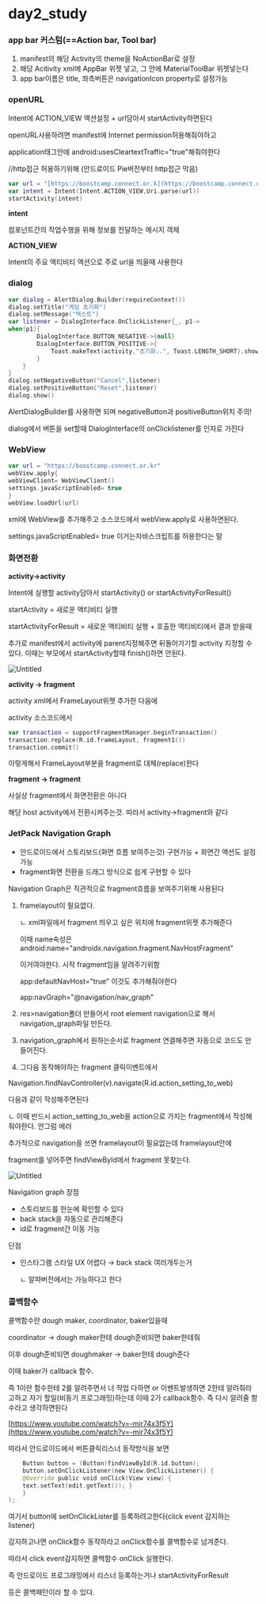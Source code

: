 # day2_study

### **app bar 커스텀(==Action bar, Tool bar)**

1. manifest의 해당 Activity의 theme을 NoActionBar로 설정
2. 해당 Acitivity xml에 AppBar 위젯 넣고, 그 안에 MaterialToolBar 위젯넣는다
3. app bar이름은 title, 좌측버튼은 navigationIcon property로 설정가능

### **openURL**

Intent에 ACTION_VIEW 액션설정 + url담아서 startActivity하면된다

openURL사용하려면 manifest에 Internet permission허용해줘야하고

application태그안에  android:usesCleartextTraffic="true"해줘야한다

//http접근 허용하기위해 (안드로이드 Pie버전부터 http접근 막음)

```kotlin
var url = "[https://boostcamp.connect.or.k](https://boostcamp.connect.or.k/)r"
var intent = Intent(Intent.ACTION_VIEW,Uri.parse(url))
startActivity(intent)
```

**intent**

컴포넌트간의 작업수행을 위해 정보를 전달하는 메시지 객체

**ACTION_VIEW**

Intent의 주요 액티비티 액션으로 주로 url을 띄울때 사용한다

### **dialog**

```kotlin
var dialog = AlertDialog.Builder(requireContext())
dialog.setTitle("게임 초기화")
dialog.setMessage("텍스트")
var listener = DialogInterface.OnClickListener{_, p1->
when(p1){
        DialogInterface.BUTTON_NEGATIVE->{null}
        DialogInterface.BUTTON_POSITIVE->{
            Toast.makeText(activity,"초기화..", Toast.LENGTH_SHORT).show()
        }
    }
}
dialog.setNegativeButton("Cancel",listener)
dialog.setPositiveButton("Reset",listener)
dialog.show()
```

AlertDialogBuilder를 사용하면 되며 negativeButton과 positiveButton위치 주의!

dialog에서 버튼을 set할때 DialogInterface의 onClicklistener를 인자로 가진다

### **WebView**

```kotlin
var url = "https://boostcamp.connect.or.kr"
webView.apply{
webViewClient= WebViewClient()
settings.javaScriptEnabled= true
}
webView.loadUrl(url)
```

xml에 WebView를 추가해주고 소스코드에서 webView.apply로 사용하면된다.

settings.javaScriptEnabled= true 이거는자바스크립트를 허용한다는 말

### **화면전환**

**activity→activity**

Intent에 실행할 activity담아서 startActivity() or startActivityForResult()

startActivity = 새로운 액티비티 실행

startActivityForResult = 새로운 액티비티 실행 + 호출한 액티비티에서 결과 받을때

추가로 manifest에서 activity에 parent지정해주면 뒤돌어가기할 activity 지정할 수 있다. 이때는 부모에서 startActivity할때 finish()하면 안된다.

![Untitled](day2_study%2008e66193349341138132ac4537879c6a/Untitled.png)

**activity → fragment** 

activity xml에서 FrameLayout위젯 추가한 다음에

activity 소스코드에서 

```kotlin
var transaction = supportFragmentManager.beginTransaction()
transaction.replace(R.id.frameLayout, fragment1())
transaction.commit()
```

이렇게해서 FrameLayout부분을 fragment로 대체(replace)한다

**fragment → fragment**

사실상 fragment에서 화면전환은 아니다

해당 host activity에서 전환시켜주는것. 따라서 activity→fragment와 같다

### **JetPack Navigation Graph**

- 안드로이드에서 스토리보드(화면 흐름 보여주는것) 구현가능 + 화면간 액션도 설정 가능
- fragment화면 전환을 드래그 방식으로 쉽게 구현할 수 있다

Navigation Graph은 직관적으로 fragment흐름을 보여주기위해 사용된다

1. framelayout이 필요없다. 

    ㄴ xml파일에서 fragment 띄우고 싶은 위치에 fragment위젯 추가해준다

    이때 name속성은 android:name="androidx.navigation.fragment.NavHostFragment"

    이거여야한다. 시작 fragment임을 알려주기위함

    app:defaultNavHost="true" 이것도 추가해줘야한다

    app:navGraph="@navigation/nav_graph"

2. res>navigation폴더 만들어서 root element navigation으로 해서 navigation_graph파일 만든다.
3. navigation_graph에서 원하는순서로 fragment 연결해주면 자동으로 코드도 만들어진다.
4. 그다음 동작해야하는 fragment 클릭이벤트에서

Navigation.findNavController(v).navigate(R.id.action_setting_to_web)

다음과 같이 작성해주면된다

ㄴ 이때 반드시 action_setting_to_web을 action으로 가지는 fragment에서 작성해줘야한다. 안그럼 에러

추가적으로 navigation을 쓰면 framelayout이 필요없는데 framelayout안에

fragment를 넣어주면 findViewById에서 fragment 못찾는다.

![Untitled](day2_study%2008e66193349341138132ac4537879c6a/Untitled%201.png)

Navigation graph 장점

- 스토리보드를 한눈에 확인할 수 있다
- back stack을 자동으로 관리해준다
- id로 fragment간 이동 가능

단점

- 인스타그램 스타일 UX 어렵다 → back stack 여러개두는거

    ㄴ 알파버전에서는 가능하다고 한다

### **콜백함수**

콜백함수란 dough maker, coordinator, baker있을때 

coordinator → dough maker한테 dough준비되면 baker한테줘

이후 dough준비되면 doughmaker → baker한테 dough준다

이때 baker가 callback 함수.

즉 1이란 함수한테 2를 알려주면서 너 작업 다하면 or 이벤트발생하면 2한테 알려줘라고하고 자기 할일(비동기 프로그래밍)하는데 이때 2가 callback함수. 즉 다시 알려줄 함수라고 생각하면된다

[https://www.youtube.com/watch?v=-mir74x3f5Y](https://www.youtube.com/watch?v=-mir74x3f5Y)

따라서 안드로이드에서 버튼클릭리스너 동작방식을 보면

```kotlin
	Button button = (Button)findViewById(R.id.button);
	button.setOnClickListener(new View.OnClickListener() { 
	@Override public void onClick(View view) { 
	text.setText(edit.getText()); } 
	}
);
```

여기서 button에 setOnClickLister를 등록하려고한다(click event 감지하는 listener)

감지하고나면 onClick함수 동작하라고 onClick함수를 콜백함수로 넘겨준다.

따라서 click event감지하면 콜백함수 onClick 실행한다.

즉 안드로이드 프로그래밍에서 리스너 등록하는거나 startActivityForResult

등은 콜백패턴이라 할 수 있다.